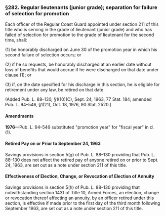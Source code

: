 ### §282. Regular lieutenants (junior grade); separation for failure of selection for promotion ###

Each officer of the Regular Coast Guard appointed under section 211 of this title who is serving in the grade of lieutenant (junior grade) and who has failed of selection for promotion to the grade of lieutenant for the second time, shall:

(1) be honorably discharged on June 30 of the promotion year in which his second failure of selection occurs; or

(2) if he so requests, be honorably discharged at an earlier date without loss of benefits that would accrue if he were discharged on that date under clause (1); or

(3) if, on the date specified for his discharge in this section, he is eligible for retirement under any law, be retired on that date.

(Added Pub. L. 88–130, §1(10)(C), Sept. 24, 1963, 77 Stat. 184; amended Pub. L. 94–546, §1(21), Oct. 18, 1976, 90 Stat. 2520.)

#### Amendments ####

**1976**—Pub. L. 94–546 substituted "promotion year" for "fiscal year" in cl. (1).

#### Retired Pay on or Prior to September 24, 1963 ####

Savings provisions in section 5(g) of Pub. L. 88–130 providing that Pub. L. 88–130 does not affect the retired pay of anyone retired on or prior to Sept. 24, 1963, are set out as a note under section 211 of this title.

#### Effectiveness of Election, Change, or Revocation of Election of Annuity ####

Savings provisions in section 5(h) of Pub. L. 88–130 providing that notwithstanding section 1431 of Title 10, Armed Forces, an election, change or revocation thereof affecting an annuity, by an officer retired under this section, is effective if made prior to the first day of the third month following September 1963, are set out as a note under section 211 of this title.